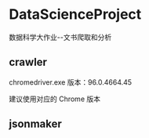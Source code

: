 # DataScienceProject
数据科学大作业--文书爬取和分析

## crawler

chromedriver.exe 版本：96.0.4664.45

建议使用对应的 Chrome 版本

## jsonmaker

